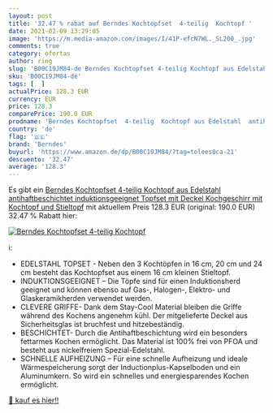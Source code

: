 ```yaml
---
layout: post
title: '32.47 % rabat auf Berndes Kochtopfset  4-teilig  Kochtopf '
date: 2021-02-09 13:29:05
image: 'https://m.media-amazon.com/images/I/41P-efcN7WL._SL200_.jpg'
comments: true
category: ofertas
author: ring
slug: 'B00C19JM84-de Berndes Kochtopfset 4-teilig Kochtopf aus Edelstahl...'
sku: 'B00C19JM84-de'
tags: [  ]
actualPrice: 128.3 EUR
currency: EUR
price: 128.3
comparePrice: 190.0 EUR
prodname: 'Berndes Kochtopfset  4-teilig  Kochtopf aus Edelstahl  antihaftbeschichtet  induktionsgeeignet  Topfset mit Deckel  Kochgeschirr mit Kochtopf und Stieltopf'
country: 'de'
flag: '🇩🇪'
brand: 'Berndes'
buyurl: 'https://www.amazon.de/dp/B00C19JM84/?tag=tolees0ca-21'
descuento: '32.47'
average: '128.3'
---
```


Es gibt ein [Berndes Kochtopfset  4-teilig  Kochtopf aus Edelstahl  antihaftbeschichtet  induktionsgeeignet  Topfset mit Deckel  Kochgeschirr mit Kochtopf und Stieltopf](https://www.amazon.de/dp/B00C19JM84/?tag=tolees0ca-21) mit aktuellem Preis 128.3 EUR (original: 190.0 EUR) 32.47 % Rabatt hier:

[![Berndes Kochtopfset  4-teilig  Kochtopf ](https://m.media-amazon.com/images/I/41P-efcN7WL._SL200_.jpg)](https://www.amazon.de/dp/B00C19JM84/?tag=tolees0ca-21)

ℹ️:

- EDELSTAHL TOPSET - Neben den 3 Kochtöpfen in 16 cm, 20 cm und 24 cm besteht das Kochtopfset aus einem 16 cm kleinen Stieltopf.
- INDUKTIONSGEEIGNET – Die Töpfe sind für einen Induktionsherd geeignet und können ebenso auf Gas-, Halogen-, Elektro- und Glaskeramikherden verwendet werden.
- CLEVERE GRIFFE- Dank dem Stay-Cool Material bleiben die Griffe während des Kochens angenehm kühl. Der mitgelieferte Deckel aus Sicherheitsglas ist bruchfest und hitzebeständig.
- BESCHICHTET- Durch die Antihaftbeschichtung wird ein besonders fettarmes Kochen ermöglicht. Das Material ist 100% frei von PFOA und besteht aus nickelfreiem Spezial-Edelstahl.
- SCHNELLE AUFHEIZUNG – Für eine schnelle Aufheizung und ideale Wärmespeicherung sorgt der Inductionplus-Kapselboden und ein Aluminumkern. So wird ein schnelles und energiesparendes Kochen ermöglicht.

[🛒 kauf es hier!!](https://www.amazon.de/dp/B00C19JM84/?tag=tolees0ca-21)
